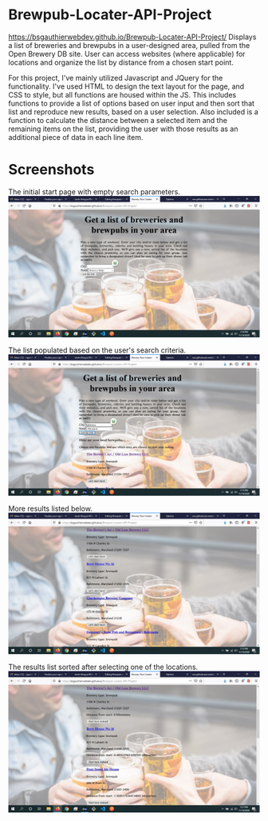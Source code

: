 # Brewpub-Locater-API-Project
https://bsgauthierwebdev.github.io/Brewpub-Locater-API-Project/
Displays a list of breweries and brewpubs in a user-designed area, pulled from the Open Brewery DB site. User can access websites (where applicable) for locations and organize the list by distance from a chosen start point.


For this project, I've mainly utilized Javascript and JQuery for the functionality. I've used HTML to design the text layout for the page, and CSS to style, but all functions are housed within the JS. This includes functions to provide a list of options based on user input and then sort that list and reproduce new results, based on a user selection. Also included is a function to calculate the distance between a selected item and the remaining items on the list, providing the user with those results as an additional piece of data in each line item.

# Screenshots

The initial start page with empty search parameters.
<img src="https://github.com/BsgauthierWebDev/Brewpub-Locater-API-Project/blob/master/Screenshots/screenshot-opening.jpg">

The list populated based on the user's search criteria.
<img src="https://github.com/BsgauthierWebDev/Brewpub-Locater-API-Project/blob/master/Screenshots/search-list-1.jpg">

More results listed below.
<img src="https://github.com/BsgauthierWebDev/Brewpub-Locater-API-Project/blob/master/Screenshots/search-list-2.jpg">

The results list sorted after selecting one of the locations.
<img src="./screenshots/sorted-list.jpg">


